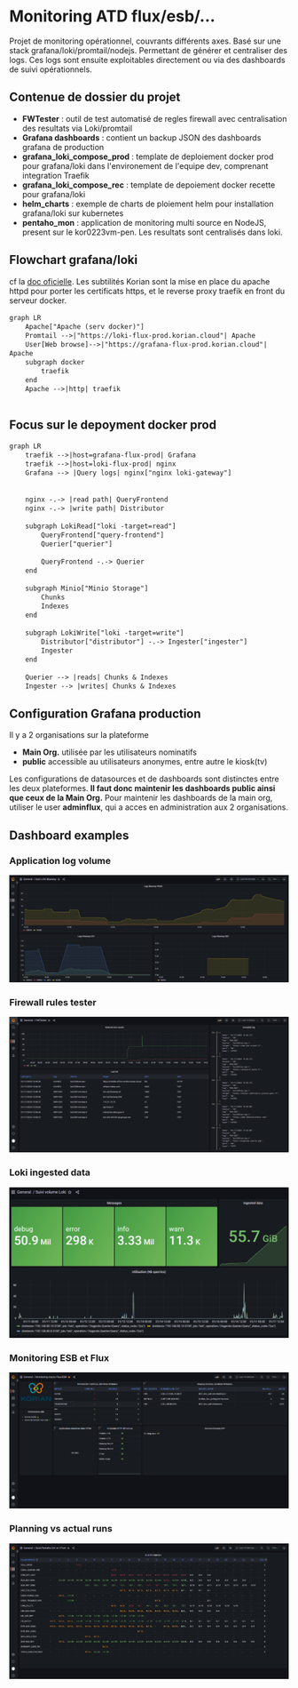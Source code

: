 # Monitoring ATD flux/esb/...

Projet de monitoring opérationnel, couvrants différents axes. Basé sur une stack grafana/loki/promtail/nodejs. Permettant de générer et centraliser des logs. Ces logs sont ensuite exploitables directement ou via des dashboards de suivi opérationnels.

## Contenue de dossier du projet

- **FWTester** : outil de test automatisé de regles firewall avec centralisation des resultats via Loki/promtail
- **Grafana dashboards** : contient un backup JSON des dashboards grafana de production
- **grafana_loki_compose_prod** : template de deploiement docker prod pour grafana/loki dans l'environement de l'equipe dev, comprenant integration Traefik
- **grafana_loki_compose_rec** : template de depoiement docker recette pour grafana/loki
- **helm_charts** : exemple de charts de ploiement helm pour installation grafana/loki sur kubernetes
- **pentaho_mon** : application de monitoring multi source en NodeJS, present sur le kor0223vm-pen. Les resultats sont centralisés dans loki.

## Flowchart grafana/loki

cf la [doc oficielle]([https://](https://github.com/grafana/loki/tree/main/production/docker)). Les subtilités Korian sont la mise en place du apache httpd pour porter les certificats https, et le reverse proxy traefik en front du serveur docker.


```mermaid
graph LR
    Apache["Apache (serv docker)"]
    Promtail -->|"https://loki-flux-prod.korian.cloud"| Apache
    User[Web browse]-->|"https://grafana-flux-prod.korian.cloud"| Apache 
    subgraph docker
        traefik
    end
    Apache -->|http| traefik
    
```
## Focus sur le depoyment docker prod



```mermaid
graph LR
    traefik -->|host=grafana-flux-prod| Grafana
    traefik -->|host=loki-flux-prod| nginx
    Grafana --> |Query logs| nginx["nginx loki-gateway"]


    nginx -.-> |read path| QueryFrontend
    nginx -.-> |write path| Distributor

    subgraph LokiRead["loki -target=read"]
        QueryFrontend["query-frontend"]
        Querier["querier"]

        QueryFrontend -.-> Querier
    end

    subgraph Minio["Minio Storage"]
        Chunks
        Indexes
    end

    subgraph LokiWrite["loki -target=write"]
        Distributor["distributor"] -.-> Ingester["ingester"]
        Ingester
    end

    Querier --> |reads| Chunks & Indexes
    Ingester --> |writes| Chunks & Indexes
```

## Configuration Grafana production

Il y a 2 organisations sur la plateforme

- **Main Org.** utilisée par les utilisateurs nominatifs
- **public** accessible au utilisateurs anonymes, entre autre le kiosk(tv)

Les configurations de datasources et de dashboards sont distinctes entre les deux plateformes. **Il faut donc maintenir les dashboards public ainsi que ceux de la Main Org.** Pour maintenir les dashboards de la main org, utiliser le user **adminflux**, qui a acces en administration aux 2 organisations.

## Dashboard examples

### Application log volume 

![app_log_volume](/readme_images/app_log_volume.PNG)

### Firewall rules tester

![FWTester](/readme_images/FWTester.PNG)

### Loki ingested data

![Loki](/readme_images/Loki.PNG)

### Monitoring ESB et Flux 

![flux](/readme_images/flux.PNG)

### Planning vs actual runs

![planning](/readme_images/planning.PNG)
